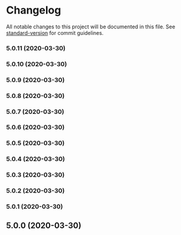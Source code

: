 # Changelog

All notable changes to this project will be documented in this file. See [standard-version](https://github.com/conventional-changelog/standard-version) for commit guidelines.

### 5.0.11 (2020-03-30)

### 5.0.10 (2020-03-30)

### 5.0.9 (2020-03-30)

### 5.0.8 (2020-03-30)

### 5.0.7 (2020-03-30)

### 5.0.6 (2020-03-30)

### 5.0.5 (2020-03-30)

### 5.0.4 (2020-03-30)

### 5.0.3 (2020-03-30)

### 5.0.2 (2020-03-30)

### 5.0.1 (2020-03-30)

## 5.0.0 (2020-03-30)
